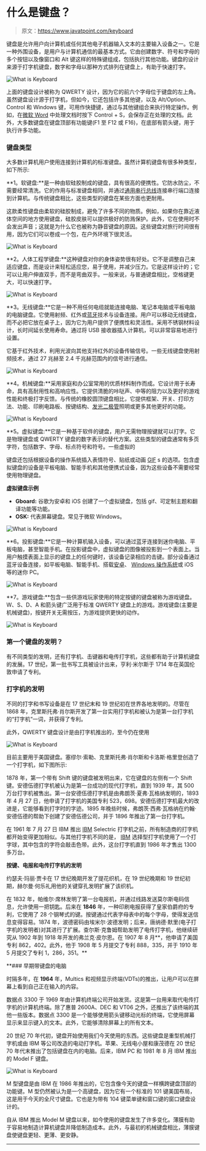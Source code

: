 # 什么是键盘？

> 原文：<https://www.javatpoint.com/keyboard>

键盘是允许用户向计算机或任何其他电子机器输入文本的主要输入设备之一。它是一种外围设备，是用户与计算机通信的最基本方式。它由创建数字、符号和字母的多个按钮以及像窗口和 Alt 键这样的特殊键组成，包括执行其他功能。键盘的设计来源于打字机键盘，数字和字母以那种方式排列在键盘上，有助于快速打字。

![What is Keyboard](img/d03e26d8a8390907074d268264f8b18c.png)

上面的键盘设计被称为 QWERTY 设计，因为它的前六个字母位于键盘的左上角。虽然键盘设计源于打字机，但如今，它还包括许多其他键，以及 Alt/Option、Control 和 Windows 键，可用作快捷键，通过与其他键组合来执行特定操作。例如，在[微软 Word](https://www.javatpoint.com/ms-word-tutorial) 中处理文档时按下 Control + S，会保存正在处理的文档。此外，大多数键盘在键盘顶部有功能键(F1 至 F12 或 F16)，在底部有箭头键，用于执行许多功能。

### 键盘类型

大多数计算机用户使用连接到计算机的标准键盘。虽然计算机键盘有很多种类型，如下所示:

**1。软键盘:**是一种由软硅胶制成的键盘，具有很高的便携性。它防水防尘，不需要经常清洗。它的作用与标准键盘相同，并通过[通用串行总线](https://www.javatpoint.com/usb-full-form)连接串行端口连接到计算机。与传统键盘相比，这些类型的键盘在某些方面也更耐用。

这款柔性键盘由柔软的硅胶制成，避免了许多不同的物质。例如，如果你在靠近液体空间的地方使用键盘，硅胶皮肤可以提供极好的防溅保护。此外，它在使用时不会发出声音；这就是为什么它也被称为静音键盘的原因。这些键盘对旅行时间很有用，因为它们可以卷成一个包，在户外环境下很灵活。

![What is Keyboard](img/6761f6ca31667f13a5517c1c36780237.png)

**2。人体工程学键盘:**这种键盘对你的身体姿势很有好处。它不是调整自己来适应键盘，而是设计来轻松适应您，易于使用，并减少压力。它是这样设计的；它可以让用户伸直双手，而不是弯曲双手。一般来说，与普通键盘相比，空格键更大，可以快速打字。

![What is Keyboard](img/289ef45672f52021b448bef5f5f976bb.png)

**3。无线键盘:**它是一种不用任何电缆就能连接电脑、笔记本电脑或平板电脑的电脑键盘。它使用射频、红外或[蓝牙](https://www.javatpoint.com/android-bluetooth-tutorial)技术与设备连接。用户可以移动无线键盘，而不必把它放在桌子上，因为它为用户提供了便携性和灵活性。采用不锈钢材料设计，长时间延长使用寿命。通过将 USB 接收器插入计算机，可以非常容易地进行设置。

它基于红外技术，利用光波向其他支持红外的设备传输信号。一些无线键盘使用射频技术，通过 27 兆赫至 2.4 千兆赫范围内的信号进行通信。

![What is Keyboard](img/bd2ba48a33102bb883581da7c9720a32.png)

**4。机械键盘:**采用家庭和办公室常用的优质材料制作而成。它设计用于长寿命，具有高耐用性和高响应性。它提供清脆的咔哒声、中等的阻力以及更好的游戏性能和终极打字反馈。与传统的橡胶圆顶键盘相比，它提供框架、开关、打印方法、功能、印刷电路板、按键结构、[发光二极管](https://www.javatpoint.com/led-full-form)照明或更多其他更好的功能。

![What is Keyboard](img/d39f50532ac3613fdef10fbe65fb9ff6.png)

**5。虚拟键盘:**它是一种基于软件的键盘，用户无需物理按键就可以打字。它是物理键盘或 QWERTY 键盘的数字表示的替代方案。这些类型的键盘通常有多页字符，包括数字、字母、标点符号和符号。一些虚拟的

键盘还包括根据设备的操作系统插入表情符号、贴纸或动画 [GIF](https://www.javatpoint.com/gif-full-form) s 的选项。包含虚拟键盘的设备是平板电脑、智能手机和其他便携式设备，因为这些设备不需要经常使用物理键盘。

**虚拟键盘示例**

*   **Gboard:** 谷歌为安卓和 iOS 创建了一个虚拟键盘，包括 gif、可定制主题和翻译功能等功能。
*   **OSK:** 代表屏幕键盘。常见于微软 Windows。

![What is Keyboard](img/b7ac6251b79fdd55da00cd42c3aa107b.png)

**6。投影键盘:**它是一种计算机输入设备，可以通过蓝牙连接到迷你电脑、平板电脑，甚至智能手机。在投影键盘中，虚拟键盘的图像被投影到一个表面上。当用户触摸表面上显示的键盘上的任何键时，该设备记录相应的击键。部分设备通过蓝牙设备连接，如平板电脑、智能手机、搭载[安卓](https://www.javatpoint.com/android-tutorial)、 [Windows 操作系统](https://www.javatpoint.com/windows)或 iOS 等的迷你 PC。

![What is Keyboard](img/34e3d566aef767f576fa24e79bd482ff.png)

**7。游戏键盘:**包含一些供游戏玩家使用的特定按键的键盘被称为游戏键盘。W、S、D、A 和箭头键广泛用于标准 QWERTY 键盘上的游戏。游戏键盘(主要是机械键盘)，按键开关无需按压，为游戏提供更快的动作。

![What is Keyboard](img/3f35e46045fad4dc31a2221b42f63c88.png)

### 第一个键盘的发明？

有不同类型的发明，还有打字机、击键器和电传打字机，这些都有助于计算机键盘的发展。17 世纪，第一批书写工具被设计出来，亨利·米尔斯于 1714 年在英国伦敦申请了专利。

### 打字机的发明

不同的打字和书写设备是在 17 世纪末和 19 世纪初在世界各地发明的。尽管在 1868 年，克里斯托弗·肖尔斯开发了第一台实用打字机和被认为是第一台打字机的“打字机”一词，并获得了专利。

此外，QWERTY 键盘设计是由打字机推出的，至今仍在使用

![What is Keyboard](img/ce0154f3b6c0d839c705b47e8a86d747.png)

目前主要用于美国键盘。塞缪尔·索勒、克里斯托弗·肖尔斯和卡洛斯·格里登创造了一个打字机，如下图所示:

1878 年，第一个带有 Shift 键的键盘被发明出来，它在键盘的左侧有一个 Shift 键。安德伍德打字机被认为是第一台成功的现代打字机，直到 1939 年，其 500 万台打字机被售出。第一台安德伍德打字机是由弗朗茨·夏弗·瓦格纳发明的，1893 年 4 月 27 日，他申请了打字机的美国专利 523，698。安德伍德打字机最大的改进是，它能够看到打字时的字迹。1895 年晚些时候，弗朗茨·西弗·瓦格纳在约翰·安德伍德的帮助下创建了安德伍德公司，并于 1896 年推出了第一台打字机。

在 1961 年 7 月 27 日 IBM 推出 [IBM](https://www.javatpoint.com/ibm-full-form) Selectric 打字机之前，所有制造商的打字机都开始变得更加相似。与其他打字机不同的是， [IBM](https://www.javatpoint.com/ibm-interview-questions) 选择型打字机使用了一个打字球，其中包含的字符会敲击色带。此外，这台打字机直到 1986 年才售出 1300 多万台。

**按键、电报和电传打字机的发明**

约瑟夫·玛丽·贾卡在 17 世纪晚期开发了提花织机，在 19 世纪晚期和 19 世纪初期，赫尔曼·何乐礼用他的关键穿孔发明扩展了该织机。

在 1832 年，帕维尔·席林发明了第一台电报机，并通过线路发送莫尔斯电码信息，允许使用一把钥匙。后来在 **1846** 年，一种印刷电报获得了皇家伯爵府的专利，它使用了 28 个钢琴式的键。按键通过代表字母表中的每个字母，使得发送信息变得容易。1874 年，波德密码由埃米尔·波德发明；后来，唐纳德·默里(电子打字机的发明者)对其进行了扩展。查尔斯·克鲁姆帮助发明了电传打字机，他继续研究从 1902 年到 1918 年开发的弗兰克·皮尔恩。在 1907 年 8 月**，他申请了美国专利 862，402。此外，他于 1908 年 5 月提交了专利 888，335，并于 1910 年 5 月提交了专利 1，286，351。**

 **### 早期带键盘的电脑

时隔多年，在 **1964** 年，Multics 和视频显示终端(VDTs)的推出，让用户可以在屏幕上看到自己正在输入的内容。

数据点 3300 于 1969 年由计算机终端公司开始发货。这是第一台用来取代电传打字机的计算机终端。除了惠普 2600A、DEC 和 VT06 之外，还推出了该终端的其他一些版本。数据点 3300 是一个能够使用箭头键移动光标的终端，它使用屏幕显示来显示键入的文本。此外，它能够清除屏幕上的所有文本。

20 世纪 70 年代初，键盘开始使用我们今天使用的东西。这些键盘是重型机械打字机或由 IBM 等公司改造的电动打字机。苹果、无线电小屋和康茂德在 20 世纪 70 年代末推出了包括键盘在内的电脑。后来，IBM PC 和 1981 年 8 月 IBM 推出的 Model F 键盘。

![What is Keyboard](img/7b0962f1f25267d69836d28deab37d14.png)

M 型键盘是由 IBM 在 1986 年推出的，它包含像今天的键盘一样横跨键盘顶部的功能键。M 型仍然被认为是一个高键盘，因为它有一个标准的 101 键美国布局，这是用于今天的全尺寸键盘。它也是为带有 104 键菜单键和窗口键的窗口键盘设计的。

自从 IBM 推出 Model M 键盘以来，如今使用的键盘发生了许多变化。薄膜有助于容易地制造计算机键盘并降低制造成本。此外，与最初的机械键盘相比，薄膜键盘使键盘更轻、更薄、更安静。

* * ***